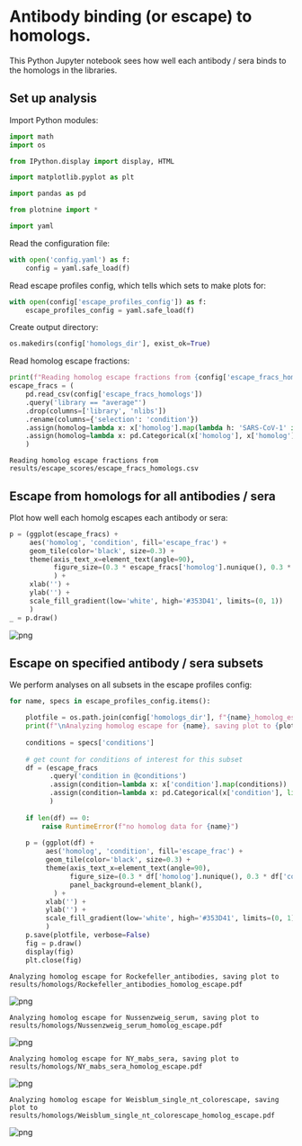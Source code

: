 # Antibody binding (or escape) to homologs.
This Python Jupyter notebook sees how well each antibody / sera binds to the homologs in the libraries.

## Set up analysis
Import Python modules:


```python
import math
import os

from IPython.display import display, HTML

import matplotlib.pyplot as plt

import pandas as pd

from plotnine import *

import yaml
```

Read the configuration file:


```python
with open('config.yaml') as f:
    config = yaml.safe_load(f)
```

Read escape profiles config, which tells which sets to make plots for:


```python
with open(config['escape_profiles_config']) as f:
    escape_profiles_config = yaml.safe_load(f)
```

Create output directory:


```python
os.makedirs(config['homologs_dir'], exist_ok=True)
```

Read homolog escape fractions:


```python
print(f"Reading homolog escape fractions from {config['escape_fracs_homologs']}")
escape_fracs = (
    pd.read_csv(config['escape_fracs_homologs'])
    .query('library == "average"')
    .drop(columns=['library', 'nlibs'])
    .rename(columns={'selection': 'condition'})
    .assign(homolog=lambda x: x['homolog'].map(lambda h: 'SARS-CoV-1' if h == 'SARS-CoV' else h))
    .assign(homolog=lambda x: pd.Categorical(x['homolog'], x['homolog'].unique(), ordered=True))
    )
```

    Reading homolog escape fractions from results/escape_scores/escape_fracs_homologs.csv


## Escape from homologs for all antibodies / sera
Plot how well each homolg escapes each antibody or sera:


```python
p = (ggplot(escape_fracs) +
     aes('homolog', 'condition', fill='escape_frac') +
     geom_tile(color='black', size=0.3) +
     theme(axis_text_x=element_text(angle=90),
           figure_size=(0.3 * escape_fracs['homolog'].nunique(), 0.3 * escape_fracs['condition'].nunique()),
           ) +
     xlab('') +
     ylab('') +
     scale_fill_gradient(low='white', high='#353D41', limits=(0, 1))
     )
_ = p.draw()
```


    
![png](homolog_escape_files/homolog_escape_12_0.png)
    


## Escape on specified antibody / sera subsets
We perform analyses on all subsets in the escape profiles config:


```python
for name, specs in escape_profiles_config.items():

    plotfile = os.path.join(config['homologs_dir'], f"{name}_homolog_escape.pdf")
    print(f"\nAnalyzing homolog escape for {name}, saving plot to {plotfile}")
    
    conditions = specs['conditions']
    
    # get count for conditions of interest for this subset
    df = (escape_fracs
          .query('condition in @conditions')
          .assign(condition=lambda x: x['condition'].map(conditions))
          .assign(condition=lambda x: pd.Categorical(x['condition'], list(conditions.values()), ordered=True))
          )
    
    if len(df) == 0:
        raise RuntimeError(f"no homolog data for {name}")
        
    p = (ggplot(df) +
         aes('homolog', 'condition', fill='escape_frac') +
         geom_tile(color='black', size=0.3) +
         theme(axis_text_x=element_text(angle=90),
               figure_size=(0.3 * df['homolog'].nunique(), 0.3 * df['condition'].nunique()),
               panel_background=element_blank(),
           ) +
         xlab('') +
         ylab('') +
         scale_fill_gradient(low='white', high='#353D41', limits=(0, 1))
         )
    p.save(plotfile, verbose=False)
    fig = p.draw()
    display(fig)
    plt.close(fig)
```

    
    Analyzing homolog escape for Rockefeller_antibodies, saving plot to results/homologs/Rockefeller_antibodies_homolog_escape.pdf



    
![png](homolog_escape_files/homolog_escape_14_1.png)
    


    
    Analyzing homolog escape for Nussenzweig_serum, saving plot to results/homologs/Nussenzweig_serum_homolog_escape.pdf



    
![png](homolog_escape_files/homolog_escape_14_3.png)
    


    
    Analyzing homolog escape for NY_mabs_sera, saving plot to results/homologs/NY_mabs_sera_homolog_escape.pdf



    
![png](homolog_escape_files/homolog_escape_14_5.png)
    


    
    Analyzing homolog escape for Weisblum_single_nt_colorescape, saving plot to results/homologs/Weisblum_single_nt_colorescape_homolog_escape.pdf



    
![png](homolog_escape_files/homolog_escape_14_7.png)
    



```python

```
